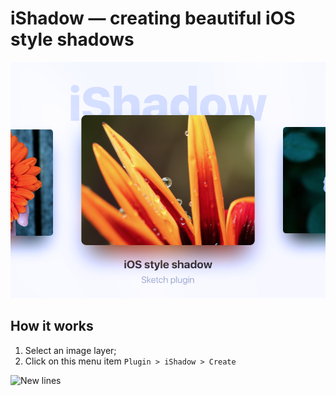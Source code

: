 # iShadow — creating beautiful iOS style shadows

![iShadow](/iShadow_Sketch_Plugin_by_Volorf.png)

## How it works
1. Select an image layer;
2. Click on this menu item ```Plugin > iShadow > Create```

![New lines](/new_lines.gif)
